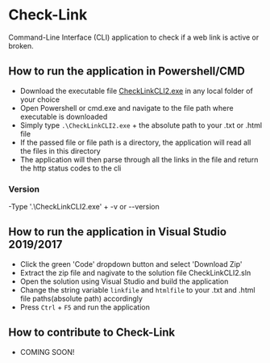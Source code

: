 # Check-Link

Command-Line Interface (CLI) application to check if a web link is active or broken.

## How to run the application in Powershell/CMD

- Download the executable file [CheckLinkCLI2.exe](https://github.com/abuZayed15/check-link/releases/download/0.1/CheckLinkCLI2.exe) in any local folder of your choice
- Open Powershell or cmd.exe and navigate to the file path where executable is downloaded
- Simply type `.\CheckLinkCLI2.exe` + the absolute path to your .txt or .html file 
- If the passed file or file path is a directory, the application will read all the files in this directory
- The application will then parse through all the links in the file and return the http status codes to the cli

### Version

-Type '.\CheckLinkCLI2.exe' + -v or --version

## How to run the application in Visual Studio 2019/2017

- Click the green 'Code' dropdown button and select 'Download Zip'
- Extract the zip file and nagivate to the solution file CheckLinkCLI2.sln
- Open the solution using Visual Studio and build the application 
- Change the string variable `linkfile` and `htmlfile` to your .txt and .html file paths(absolute path) accordingly 
- Press `Ctrl` + `F5` and run the application

## How to contribute to Check-Link

- COMING SOON!
